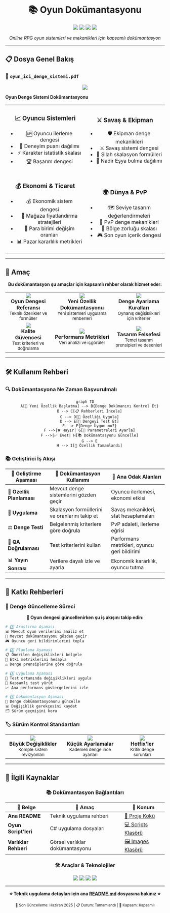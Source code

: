 <div align="center">

# 📚 Oyun Dokümantasyonu

<img src="https://img.shields.io/badge/Dokümantasyon-Kapsamlı-brightgreen?style=for-the-badge" />
<img src="https://img.shields.io/badge/Oyun%20Dengesi-Profesyonel-blue?style=for-the-badge" />
<img src="https://img.shields.io/badge/Durum-Tamamlandı-success?style=for-the-badge" />
<img src="https://img.shields.io/badge/Dil-Türkçe-red?style=for-the-badge" />

*Online RPG oyun sistemleri ve mekanikleri için kapsamlı dokümantasyon*

</div>

---

## 📋 Dosya Genel Bakış

### 🎯 `oyun_ici_denge_sistemi.pdf`
<div align="center">
<img src="https://img.shields.io/badge/PDF-Oyun%20Denge%20Sistemi-red?style=for-the-badge&logo=adobe-acrobat-reader" />
</div>

**Oyun Denge Sistemi Dokümantasyonu**

<table>
<tr>
<td align="center" width="50%">

### 📈 **Oyuncu Sistemleri**
- 🆙 Oyuncu ilerleme dengesi
- 🌟 Deneyim puanı dağılımı
- ⚡ Karakter istatistik skalası
- 🏆 Başarım dengesi

</td>
<td align="center" width="50%">

### ⚔️ **Savaş & Ekipman**
- 🛡️ Ekipman denge mekanikleri
- ⚔️ Savaş sistemi dengesi
- 🏹 Silah skalasyon formülleri
- 💎 Nadir Eşya bulma dağılımı

</td>
</tr>
<tr>
<td align="center" width="50%">

### 💰 **Ekonomi & Ticaret**
- 💰 Ekonomik sistem dengesi
- 🛒 Mağaza fiyatlandırma stratejileri
- 💱 Para birimi değişim oranları
- 📊 Pazar kararlılık metrikleri

</td>
<td align="center" width="50%">

### 🌍 **Dünya & PvP**
- 🗺️ Seviye tasarım değerlendirmeleri
- 🥊 PvP denge mekanikleri
- 🏰 Bölge zorluğu skalası
- 🎮 Son oyun içerik dengesi

</td>
</tr>
</table>

---

## 🎯 Amaç

<div align="center">

**Bu dokümantasyon şu amaçlar için kapsamlı rehber olarak hizmet eder:**

</div>

<table>
<tr>
<td align="center">
  <img src="https://img.shields.io/badge/📖-Geliştirici%20Referansı-informational?style=for-the-badge" /><br />
  <b>Oyun Dengesi Referansı</b><br />
  <sub>Teknik özellikler ve formüller</sub>
</td>
<td align="center">
  <img src="https://img.shields.io/badge/🚀-Özellik%20Tasarımı-success?style=for-the-badge" /><br />
  <b>Yeni Özellik Dokümantasyonu</b><br />
  <sub>Yeni sistemleri uygulama rehberleri</sub>
</td>
<td align="center">
  <img src="https://img.shields.io/badge/⚖️-Denge%20Kuralları-warning?style=for-the-badge" /><br />
  <b>Denge Ayarlama Kuralları</b><br />
  <sub>Oynanış değişiklikleri için kriterler</sub>
</td>
</tr>
<tr>
<td align="center">
  <img src="https://img.shields.io/badge/🧪-QA%20Testleri-blueviolet?style=for-the-badge" /><br />
  <b>Kalite Güvencesi</b><br />
  <sub>Test kriterleri ve doğrulama</sub>
</td>
<td align="center">
  <img src="https://img.shields.io/badge/📊-Analitik-orange?style=for-the-badge" /><br />
  <b>Performans Metrikleri</b><br />
  <sub>Veri analizi ve içgörüler</sub>
</td>
<td align="center">
  <img src="https://img.shields.io/badge/🎨-Tasarım%20Desenleri-pink?style=for-the-badge" /><br />
  <b>Tasarım Felsefesi</b><br />
  <sub>Temel tasarım prensipleri ve desenleri</sub>
</td>
</tr>
</table>

---

## 🛠️ Kullanım Rehberi

### 🔍 **Dokümantasyona Ne Zaman Başvurulmalı**

<div align="center">

```mermaid
graph TD
    A[🚀 Yeni Özellik Başlatma] --> B{Denge Dokümanını Kontrol Et}
    B --> C[📋 Rehberleri İncele]
    C --> D[🔧 Özelliği Uygula]
    D --> E[🧪 Dengeyi Test Et]
    E --> F{Denge Uygun mu?}
    F -->|❌ Hayır| G[📝 Parametreleri Ayarla]
    F -->|✅ Evet| H[📚 Dokümantasyonu Güncelle]
    G --> E
    H --> I[🎉 Özellik Tamamlandı]
```

</div>

### 📚 **Geliştirici İş Akışı**

| 🔧 **Geliştirme Aşaması** | 📖 **Dokümantasyon Kullanımı** | 🎯 **Ana Odak Alanları** |
|---------------------------|----------------------------|------------------------|
| 🌟 **Özellik Planlaması** | Mevcut denge sistemlerini gözden geçir | Oyuncu ilerlemesi, ekonomi etkisi |
| 🔨 **Uygulama** | Skalasyon formüllerini ve oranlarını takip et | Savaş mekanikleri, stat hesaplamaları |
| ⚖️ **Denge Testi** | Belgelenmiş kriterlere göre doğrula | PvP adaleti, ilerleme eğrisi |
| 🧪 **QA Doğrulaması** | Test kriterlerini kullan | Performans metrikleri, oyuncu geri bildirimi |
| 📊 **Yayın Sonrası** | Verilere dayalı izle ve ayarla | Ekonomik kararlılık, oyuncu tutma |

---

## 🤝 Katkı Rehberleri

### 📝 **Denge Güncelleme Süreci**

<div align="center">

**🔄 Oyun dengesi güncellenirken şu iş akışını takip edin:**

</div>

```bash
# 1️⃣ Araştırma Aşaması
📊 Mevcut oyun verilerini analiz et
📖 Mevcut dokümantasyonu gözden geçir
🎮 Oyuncu geri bildirimlerini topla

# 2️⃣ Planlama Aşaması
📋 Önerilen değişiklikleri belgele
🧮 Etki metriklerini hesapla
⚖️ Denge prensiplerine göre doğrula

# 3️⃣ Uygulama Aşaması
🔧 Test ortamında değişiklikleri uygula
🧪 Kapsamlı test yürüt
📈 Ana performans göstergelerini izle

# 4️⃣ Dokümantasyon Aşaması
📝 Denge dokümantasyonunu güncelle
📊 Değişiklik gerekçesini kaydet
🗂️ Sürüm geçmişini koru
```

### 🏷️ **Sürüm Kontrol Standartları**

<table>
<tr>
<td align="center">
  <img src="https://img.shields.io/badge/v1.0-Büyük%20Sürüm-red?style=for-the-badge" /><br />
  <b>Büyük Değişiklikler</b><br />
  <sub>Komple sistem revizyonları</sub>
</td>
<td align="center">
  <img src="https://img.shields.io/badge/v1.1-Küçük%20Güncelleme-orange?style=for-the-badge" /><br />
  <b>Küçük Ayarlamalar</b><br />
  <sub>Kademeli denge ince ayarları</sub>
</td>
<td align="center">
  <img src="https://img.shields.io/badge/v1.1.1-Acil%20Düzeltme-yellow?style=for-the-badge" /><br />
  <b>Hotfix'ler</b><br />
  <sub>Kritik denge sorunları</sub>
</td>
</tr>
</table>

---

## 🔗 İlgili Kaynaklar

<div align="center">

### 📚 **Dokümantasyon Bağlantıları**

| 📄 **Belge** | 🎯 **Amaç** | 🔗 **Konum** |
|-----------------|----------------|-----------------|
| **Ana README** | Teknik uygulama rehberi | [📁 Proje Kökü](../../README.md) |
| **Oyun Script'leri** | C# uygulama dosyaları | [💻 Scripts Klasörü](../../) |
| **Varlıklar Rehberi** | Görsel varlıklar dokümantasyonu | [🖼️ Images Klasörü](../images/) |

### 🛠️ **Araçlar & Teknolojiler**

<img src="https://img.shields.io/badge/Unity-2022.3+-000000?style=for-the-badge&logo=unity&logoColor=white" />
<img src="https://img.shields.io/badge/C%23-239120?style=for-the-badge&logo=c-sharp&logoColor=white" />
<img src="https://img.shields.io/badge/PDF-Dokümantasyon-red?style=for-the-badge&logo=adobe-acrobat-reader" />
<img src="https://img.shields.io/badge/Git-Sürüm%20Kontrolü-F05032?style=for-the-badge&logo=git&logoColor=white" />

</div>

---

<div align="center">

**⭐ Teknik uygulama detayları için ana [README.md](../../README.md) dosyasına bakınız ⭐**

<sub>📅 Son Güncelleme: Haziran 2025 | 📋 Durum: Tamamlandı | 🎯 Kapsam: Kapsamlı</sub>

</div>
